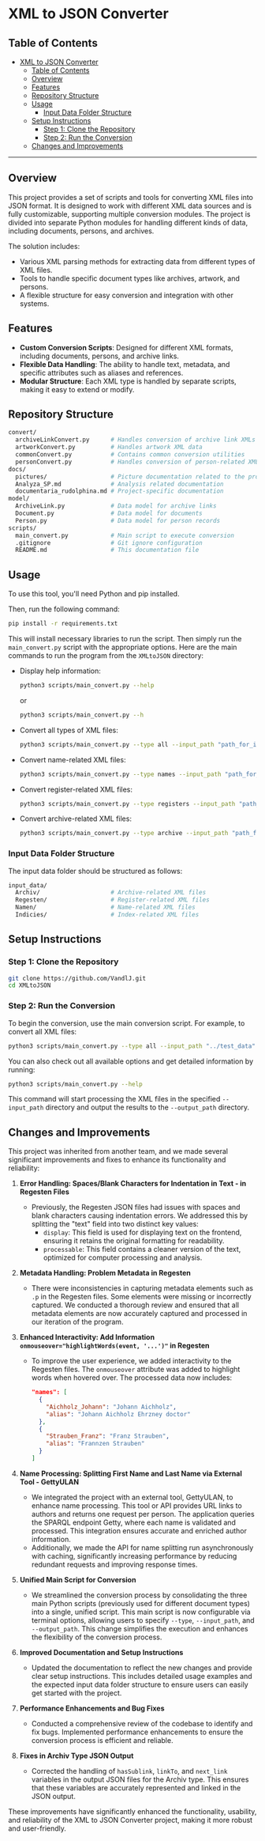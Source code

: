 # XML to JSON Converter

## Table of Contents
- [XML to JSON Converter](#xml-to-json-converter)
  - [Table of Contents](#table-of-contents)
  - [Overview](#overview)
  - [Features](#features)
  - [Repository Structure](#repository-structure)
  - [Usage](#usage)
    - [Input Data Folder Structure](#input-data-folder-structure)
  - [Setup Instructions](#setup-instructions)
    - [Step 1: Clone the Repository](#step-1-clone-the-repository)
    - [Step 2: Run the Conversion](#step-2-run-the-conversion)
  - [Changes and Improvements](#changes-and-improvements)

---

## Overview
This project provides a set of scripts and tools for converting XML files into JSON format. It is designed to work with different XML data sources and is fully customizable, supporting multiple conversion modules. The project is divided into separate Python modules for handling different kinds of data, including documents, persons, and archives.

The solution includes:
- Various XML parsing methods for extracting data from different types of XML files.
- Tools to handle specific document types like archives, artwork, and persons.
- A flexible structure for easy conversion and integration with other systems.

## Features
- **Custom Conversion Scripts**: Designed for different XML formats, including documents, persons, and archive links.
- **Flexible Data Handling**: The ability to handle text, metadata, and specific attributes such as aliases and references.
- **Modular Structure**: Each XML type is handled by separate scripts, making it easy to extend or modify.

## Repository Structure

```bash
convert/
  archiveLinkConvert.py      # Handles conversion of archive link XMLs
  artworkConvert.py          # Handles artwork XML data
  commonConvert.py           # Contains common conversion utilities
  personConvert.py           # Handles conversion of person-related XMLs
docs/
  pictures/                  # Picture documentation related to the project
  Analyza_SP.md              # Analysis related documentation
  documentaria_rudolphina.md # Project-specific documentation
model/
  ArchiveLink.py             # Data model for archive links
  Document.py                # Data model for documents
  Person.py                  # Data model for person records
scripts/
  main_convert.py            # Main script to execute conversion
  .gitignore                 # Git ignore configuration
  README.md                  # This documentation file
```

## Usage

To use this tool, you'll need Python and pip installed.

Then, run the following command:

```bash
pip install -r requirements.txt
```

This will install necessary libraries to run the script. Then simply run the `main_convert.py` script with the appropriate options. Here are the main commands to run the program from the `XMLtoJSON` directory:

- Display help information:
  ```bash
  python3 scripts/main_convert.py --help
  ```
  or
  ```bash
  python3 scripts/main_convert.py --h
  ```

- Convert all types of XML files:
  ```bash
  python3 scripts/main_convert.py --type all --input_path "path_for_input_data" --output_path "path_for_output_data"
  ```

- Convert name-related XML files:
  ```bash
  python3 scripts/main_convert.py --type names --input_path "path_for_input_data" --output_path "path_for_output_data"
  ```

- Convert register-related XML files:
  ```bash
  python3 scripts/main_convert.py --type registers --input_path "path_for_input_data" --output_path "path_for_output_data"
  ```

- Convert archive-related XML files:
  ```bash
  python3 scripts/main_convert.py --type archive --input_path "path_for_input_data" --output_path "path_for_output_data"
  ```

### Input Data Folder Structure

The input data folder should be structured as follows:

```bash
input_data/
  Archiv/                    # Archive-related XML files
  Regesten/                  # Register-related XML files
  Namen/                     # Name-related XML files
  Indicies/                  # Index-related XML files 
```

## Setup Instructions

### Step 1: Clone the Repository

```bash
git clone https://github.com/VandlJ.git
cd XMLtoJSON
```

### Step 2: Run the Conversion

To begin the conversion, use the main conversion script. For example, to convert all XML files:
```bash
python3 scripts/main_convert.py --type all --input_path "../test_data" --output_path "../test_data/output"
```

You can also check out all available options and get detailed information by running:
```bash
python3 scripts/main_convert.py --help
```

This command will start processing the XML files in the specified `--input_path` directory and output the results to the `--output_path` directory.

## Changes and Improvements

This project was inherited from another team, and we made several significant improvements and fixes to enhance its functionality and reliability:

1. **Error Handling: Spaces/Blank Characters for Indentation in Text - in Regesten Files**
   - Previously, the Regesten JSON files had issues with spaces and blank characters causing indentation errors. We addressed this by splitting the "text" field into two distinct key values:
     - `display`: This field is used for displaying text on the frontend, ensuring it retains the original formatting for readability.
     - `processable`: This field contains a cleaner version of the text, optimized for computer processing and analysis.

2. **Metadata Handling: Problem Metadata in Regesten**
   - There were inconsistencies in capturing metadata elements such as `.p` in the Regesten files. Some elements were missing or incorrectly captured. We conducted a thorough review and ensured that all metadata elements are now accurately captured and processed in our iteration of the program.

3. **Enhanced Interactivity: Add Information `onmouseover="highlightWords(event, '...')"` in Regesten**
   - To improve the user experience, we added interactivity to the Regesten files. The `onmouseover` attribute was added to highlight words when hovered over. The processed data now includes:
     ```json
     "names": [
       {
         "Aichholz_Johann": "Johann Aichholz",
         "alias": "Johann Aichholz Ehrzney doctor"
       },
       {
         "Strauben_Franz": "Franz Strauben",
         "alias": "Frannzen Strauben"
       }
     ]
     ```

4. **Name Processing: Splitting First Name and Last Name via External Tool - GettyULAN**
   - We integrated the project with an external tool, GettyULAN, to enhance name processing. This tool or API provides URL links to authors and returns one request per person. The application queries the SPARQL endpoint Getty, where each name is validated and processed. This integration ensures accurate and enriched author information.
   - Additionally, we made the API for name splitting run asynchronously with caching, significantly increasing performance by reducing redundant requests and improving response times.

5. **Unified Main Script for Conversion**
   - We streamlined the conversion process by consolidating the three main Python scripts (previously used for different document types) into a single, unified script. This main script is now configurable via terminal options, allowing users to specify `--type`, `--input_path`, and `--output_path`. This change simplifies the execution and enhances the flexibility of the conversion process.

6. **Improved Documentation and Setup Instructions**
   - Updated the documentation to reflect the new changes and provide clear setup instructions. This includes detailed usage examples and the expected input data folder structure to ensure users can easily get started with the project.

7. **Performance Enhancements and Bug Fixes**
   - Conducted a comprehensive review of the codebase to identify and fix bugs. Implemented performance enhancements to ensure the conversion process is efficient and reliable.

8. **Fixes in Archiv Type JSON Output**
   - Corrected the handling of `hasSublink`, `linkTo`, and `next_link` variables in the output JSON files for the Archiv type. This ensures that these variables are accurately represented and linked in the JSON output.

These improvements have significantly enhanced the functionality, usability, and reliability of the XML to JSON Converter project, making it more robust and user-friendly.

